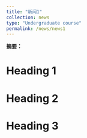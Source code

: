 ```yaml
---
title: "新闻1"
collection: news
type: "Undergraduate course"
permalink: /news/news1
---
```



**摘要：**



Heading 1
======

Heading 2
======

Heading 3
======